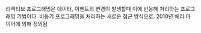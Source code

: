 
리액티브 프로그래밍은 데이터, 이벤트의 변경이 발생할때 이에 반응해 처리하는 프로그래밍 기법이다.
비동기 프로그래밍을 처리하는 새로운 접근 방식으로. 2010년 에리 마이어에 의해 정의됨

